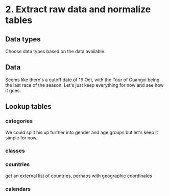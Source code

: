 # 2. Extract raw data and normalize tables 

## Data types

Choose data types based on the data available.

## Data

Seems like there's a cutoff date of 19 Oct, with the Tour of Guangxi being the last race of the season. Let's just keep everything for now and see how it goes.

## Lookup tables

### categories

We could split his up further into gender and age groups but let's keep it simple for now.

### classes

### countries

get an external list of countries, perhaps with geographic coordinates

### calendars
